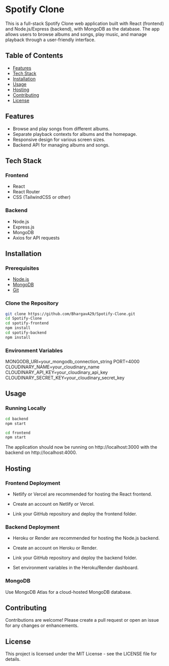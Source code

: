 # Spotify Clone

This is a full-stack Spotify Clone web application built with React (frontend) and Node.js/Express (backend), with MongoDB as the database. The app allows users to browse albums and songs, play music, and manage playback through a user-friendly interface.

## Table of Contents
- [Features](#features)
- [Tech Stack](#tech-stack)
- [Installation](#installation)
- [Usage](#usage)
- [Hosting](#hosting)
- [Contributing](#contributing)
- [License](#license)

## Features
- Browse and play songs from different albums.
- Separate playback contexts for albums and the homepage.
- Responsive design for various screen sizes.
- Backend API for managing albums and songs.

## Tech Stack
### Frontend
- React
- React Router
- CSS (TailwindCSS or other)
### Backend
- Node.js
- Express.js
- MongoDB
- Axios for API requests

## Installation

### Prerequisites
- [Node.js](https://nodejs.org/)
- [MongoDB](https://www.mongodb.com/)
- [Git](https://git-scm.com/)

### Clone the Repository
```bash
git clone https://github.com/BhargavA29/Spotify-Clone.git
cd Spotify-Clone
cd spotify-frontend
npm install
cd spotify-backend
npm install
```

### Environment Variables
MONGODB_URI=your_mongodb_connection_string
PORT=4000
CLOUDINARY_NAME=your_cloudinary_name
CLOUDINARY_API_KEY=your_cloudinary_api_key
CLOUDINARY_SECRET_KEY=your_cloudinary_secret_key

## Usage

### Running Locally
```bash
cd backend
npm start
```
```bash
cd frontend
npm start
```

The application should now be running on http://localhost:3000 with the backend on http://localhost:4000.

## Hosting

### Frontend Deployment
- Netlify or Vercel are recommended for hosting the React frontend.

- Create an account on Netlify or Vercel.

- Link your GitHub repository and deploy the frontend folder.

### Backend Deployment

- Heroku or Render are recommended for hosting the Node.js backend.

- Create an account on Heroku or Render.

- Link your GitHub repository and deploy the backend folder.

- Set environment variables in the Heroku/Render dashboard.

### MongoDB
Use MongoDB Atlas for a cloud-hosted MongoDB database.



## Contributing
Contributions are welcome! Please create a pull request or open an issue for any changes or enhancements.


## License
This project is licensed under the MIT License - see the LICENSE file for details.

